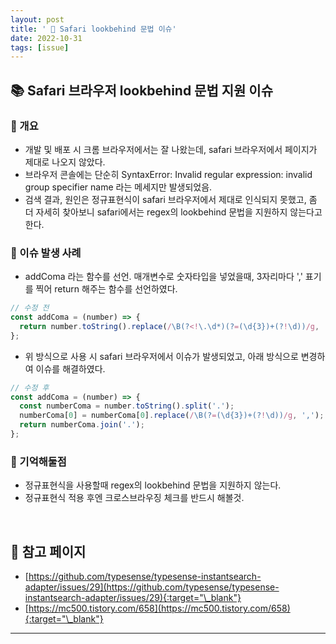 ```yaml
---
layout: post
title: ' 🧨 Safari lookbehind 문법 이슈'
date: 2022-10-31
tags: [issue]
---
```


## 📚 Safari 브라우저 lookbehind 문법 지원 이슈

### 📰 개요

- 개발 및 배포 시 크롬 브라우저에서는 잘 나왔는데, safari 브라우저에서 페이지가 제대로 나오지 않았다.
- 브라우저 콘솔에는 단순히 SyntaxError: Invalid regular expression: invalid group specifier name 라는 메세지만 발생되었음.
- 검색 결과, 원인은 정규표현식이 safari 브라우저에서 제대로 인식되지 못했고, 좀 더 자세히 찾아보니 safari에서는 regex의 lookbehind 문법을 지원하지 않는다고 한다.

### 🔎 이슈 발생 사례

- addComa 라는 함수를 선언. 매개변수로 숫자타입을 넣었을때, 3자리마다 ',' 표기를 찍어 return 해주는 함수를 선언하였다.

```javascript
// 수정 전
const addComa = (number) => {
  return number.toString().replace(/\B(?<!\.\d*)(?=(\d{3})+(?!\d))/g, ',');
};
```

- 위 방식으로 사용 시 safari 브라우저에서 이슈가 발생되었고, 아래 방식으로 변경하여 이슈를 해결하였다.

```javascript
// 수정 후
const addComa = (number) => {
  const numberComa = number.toString().split('.');
  numberComa[0] = numberComa[0].replace(/\B(?=(\d{3})+(?!\d))/g, ',');
  return numberComa.join('.');
};
```

### 📌 기억해둘점

- 정규표현식을 사용할때 regex의 lookbehind 문법을 지원하지 않는다.
- 정규표현식 적용 후엔 크로스브라우징 체크를 반드시 해볼것.

<br/>

## 🎫 참고 페이지

- [https://github.com/typesense/typesense-instantsearch-adapter/issues/29](https://github.com/typesense/typesense-instantsearch-adapter/issues/29){:target="\_blank"}
- [https://mc500.tistory.com/658](https://mc500.tistory.com/658){:target="\_blank"}
  <br/>

---
